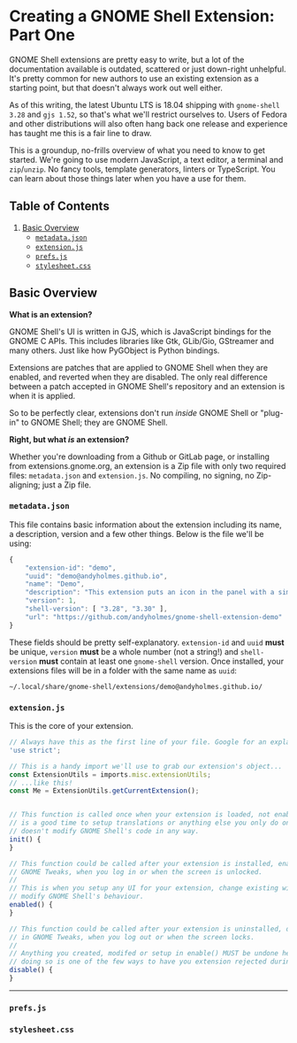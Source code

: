 # Creating a GNOME Shell Extension: Part One

GNOME Shell extensions are pretty easy to write, but a lot of the documentation available is outdated, scattered or just down-right unhelpful. It's pretty common for new authors to use an existing extension as a starting point, but that doesn't always work out well either.

As of this writing, the latest Ubuntu LTS is 18.04 shipping with `gnome-shell 3.28` and `gjs 1.52`, so that's what we'll restrict ourselves to. Users of Fedora and other distributions will also often hang back one release and experience has taught me this is a fair line to draw.

This is a groundup, no-frills overview of what you need to know to get started. We're going to use modern JavaScript, a text editor, a terminal and `zip`/`unzip`. No fancy tools, template generators, linters or TypeScript. You can learn about those things later when you have a use for them.

## Table of Contents

1. [Basic Overview](#basic-overview)
   * [`metadata.json`](#metadatajson)
   * [`extension.js`](#extensionjs)
   * [`prefs.js`](#prefsjs)
   * [`stylesheet.css`](#stylesheetcss)
   
## Basic Overview

**What is an extension?**

GNOME Shell's UI is written in GJS, which is JavaScript bindings for the GNOME C APIs. This includes libraries like Gtk, GLib/Gio, GStreamer and many others. Just like how PyGObject is Python bindings.

Extensions are patches that are applied to GNOME Shell when they are enabled, and reverted when they are disabled. The only real difference between a patch accepted in GNOME Shell's repository and an extension is when it is applied.

So to be perfectly clear, extensions don't run *inside* GNOME Shell or "plug-in" to GNOME Shell; they are GNOME Shell.

**Right, but what *is* an extension?**

Whether you're downloading from a Github or GitLab page, or installing from extensions.gnome.org, an extension is a Zip file with only two required files: `metadata.json` and `extension.js`. No compiling, no signing, no Zip-aligning; just a Zip file.

### `metadata.json`

This file contains basic information about the extension including its name, a description, version and a few other things. Below is the file we'll be using:

```js
{
    "extension-id": "demo",
    "uuid": "demo@andyholmes.github.io",
    "name": "Demo",
    "description": "This extension puts an icon in the panel with a simple dropdown menu.",
    "version": 1,
    "shell-version": [ "3.28", "3.30" ],
    "url": "https://github.com/andyholmes/gnome-shell-extension-demo"
}
```

These fields should be pretty self-explanatory. `extension-id` and `uuid` **must** be unique, `version` **must** be a whole number (not a string!) and `shell-version` **must** contain at least one `gnome-shell` version. Once installed, your extensions files will be in a folder with the same name as `uuid`:

    ~/.local/share/gnome-shell/extensions/demo@andyholmes.github.io/

### `extension.js`

This is the core of your extension.

```js
// Always have this as the first line of your file. Google for an explanation.
'use strict';

// This is a handy import we'll use to grab our extension's object...
const ExtensionUtils = imports.misc.extensionUtils;
// ...like this!
const Me = ExtensionUtils.getCurrentExtension();


// This function is called once when your extension is loaded, not enabled. This
// is a good time to setup translations or anything else you only do once, but
// doesn't modify GNOME Shell's code in any way.
init() {
}

// This function could be called after your extension is installed, enabled
// GNOME Tweaks, when you log in or when the screen is unlocked.
//
// This is when you setup any UI for your extension, change existing widgets or
// modify GNOME Shell's behaviour.
enabled() {
}

// This function could be called after your extension is uninstalled, disabled
// in GNOME Tweaks, when you log out or when the screen locks.
//
// Anything you created, modifed or setup in enable() MUST be undone here. Not
// doing so is one of the few ways to have you extension rejected during review!
disable() {
}
```

--------------------------------------------------------------------------------
### `prefs.js`

### `stylesheet.css`
